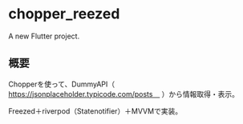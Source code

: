 # chopper_reezed

A new Flutter project.

## 概要

Chopperを使って、DummyAPI（　https://jsonplaceholder.typicode.com/posts　
）から情報取得・表示。

Freezed＋riverpod（Statenotifier）＋MVVMで実装。


